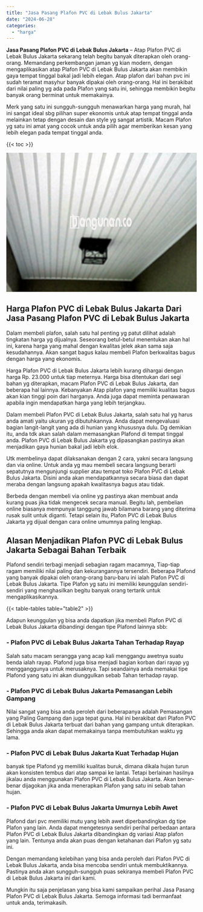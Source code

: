 ```yaml
---
title: "Jasa Pasang Plafon PVC di Lebak Bulus Jakarta"
date: "2024-06-28"
categories: 
  - "harga"
---
```


**Jasa Pasang Plafon PVC di Lebak Bulus Jakarta** – Atap Plafon PVC di Lebak Bulus Jakarta sekarang telah begitu banyak diterapkan oleh orang-orang. Memandang perkembangan jaman yg kian modern, dengan mengaplikasikan atap Plafon PVC di Lebak Bulus Jakarta akan membikin gaya tempat tinggal bakal jadi lebih elegan. Atap plafon dari bahan pvc ini sudah teramat masyhur banyak dipakai oleh orang-orang. Hal ini berakibat dari nilai paling yg ada pada Plafon yang satu ini, sehingga membikin begitu banyak orang berminat untuk memakainya.

Merk yang satu ini sungguh-sungguh menawarkan harga yang murah, hal ini sangat ideal sbg pilihan super ekonomis untuk atap tempat tinggal anda melainkan tetap dengan desain dan style yg sangat artistik. Macam Plafon yg satu ini amat yang cocok untuk anda pilih agar memberikan kesan yang lebih elegan pada tempat tinggal anda.

{{< toc >}}

![Jasa Pasang Plafon PVC di Lebak Bulus Jakarta](/images/flafond-pvc-murah31.png)

## Harga Plafon PVC di Lebak Bulus Jakarta Dari Jasa Pasang Plafon PVC di Lebak Bulus Jakarta

Dalam membeli plafon, salah satu hal penting yg patut dilihat adalah tingkatan harga yg dijualnya. Seseorang betul-betul menentukan akan hal ini, karena harga yang mahal dengan kwalitas jelek akan sama saja kesudahannya. Akan sangat bagus kalau membeli Plafon berkwalitas bagus dengan harga yang ekonomis.

Harga Plafon PVC di Lebak Bulus Jakarta lebih kurang dihargai dengan harga Rp. 23.000 untuk tiap meternya. Harga bisa ditentukan dari segi bahan yg diterapkan, macam Plafon PVC di Lebak Bulus Jakarta, dan beberapa hal lainnya. Kebanyakan Atap plafon yang memiliki kualitas bagus akan kian tinggi poin dari harganya. Anda juga dapat meminta penawaran apabila ingin mendapatkan harga yang lebih terjangkau.

Dalam membeli Plafon PVC di Lebak Bulus Jakarta, salah satu hal yg harus anda amati yaitu ukuran yg dibutuhkannya. Anda dapat mengevaluasi bagian langit-langit yang ada di hunian yang khususnya dulu. Dg demikian itu, anda tdk akan salah dalam memasangkan Plafond di tempat tinggal anda. Plafon PVC di Lebak Bulus Jakarta yg dipasangkan pastinya akan menjadikan gaya hunian bakal jadi lebih elok.

Utk membelinya dapat dilaksanakan dengan 2 cara, yakni secara langsung dan via online. Untuk anda yg mau membeli secara langsung berarti sepatutnya mengunjungi supplier atau tempat toko Plafon PVC di Lebak Bulus Jakarta. Disini anda akan mendapatkannya secara biasa dan dapat meraba dengan langsung apakah kwalitasnya bagus atau tidak.

Berbeda dengan membeli via online yg pastinya akan membuat anda kurang puas jika tidak mengecek secara manual. Begitu lah, pembelian online biasanya mempunyai tanggung jawab bilamana barang yang diterima rusak sulit untuk diganti. Tetapi selain itu, Plafon PVC di Lebak Bulus Jakarta yg dijual dengan cara online umumnya paling lengkap.

## Alasan Menjadikan Plafon PVC di Lebak Bulus Jakarta Sebagai Bahan Terbaik

Plafond sendiri terbagi menjadi sebagian ragam macamnya, Tiap-tiap ragam memiliki nilai paling dan kekurangannya tersendiri. Beberapa Plafond yang banyak dipakai oleh orang-orang baru-baru ini ialah Plafon PVC di Lebak Bulus Jakarta. Tipe Plafon yg satu ini memiliki keunggulan sendiri-sendiri yang menghasilkan begitu banyak orang tertarik untuk mengaplikasikannya.

{{< table-tables table="table2" >}}

Adapun keunggulan yg bisa anda dapatkan jika membeli Plafon PVC di Lebak Bulus Jakarta dibandingi dengan tipe Plafond lainnya sbb:

### \- Plafon PVC di Lebak Bulus Jakarta Tahan Terhadap Rayap

Salah satu macam serangga yang acap kali menggangu awetnya suatu benda ialah rayap. Plafond juga bisa menjadi bagian korban dari rayap yg mengganggunya untuk merusaknya. Tapi seandainya anda memakai tipe Plafond yang satu ini akan diunggulkan sebab Tahan terhadap rayap.

### \- Plafon PVC di Lebak Bulus Jakarta Pemasangan Lebih Gampang

Nilai sangat yang bisa anda peroleh dari beberapanya adalah Pemasangan yang Paling Gampang dan juga tepat guna. Hal ini berakibat dari Plafon PVC di Lebak Bulus Jakarta terbuat dari bahan yang gampang untuk diterapkan. Sehingga anda akan dapat memakainya tanpa membutuhkan waktu yg lama.

### \- Plafon PVC di Lebak Bulus Jakarta Kuat Terhadap Hujan

banyak tipe Plafond yg memiliki kualitas buruk, dimana dikala hujan turun akan konsisten tembus dari atap sampai ke lantai. Tetapi berlainan hasilnya jikalau anda menggunakan Plafon PVC di Lebak Bulus Jakarta. Akan benar-benar dijagokan jika anda menerapkan Plafon yang satu ini sebab tahan hujan.

### \- Plafon PVC di Lebak Bulus Jakarta Umurnya Lebih Awet

Plafond dari pvc memiliki mutu yang lebih awet diperbandingkan dg tipe Plafon yang lain. Anda dapat mengetesnya sendiri perihal perbedaan antara Plafon PVC di Lebak Bulus Jakarta dibandingkan dg variasi Atap plafon yang lain. Tentunya anda akan puas dengan ketahanan dari Plafon yg satu ini.

Dengan memandang kelebihan yang bisa anda peroleh dari Plafon PVC di Lebak Bulus Jakarta, anda bisa mencoba sendiri untuk membuktikannya. Pastinya anda akan sungguh-sungguh puas sekiranya membeli Plafon PVC di Lebak Bulus Jakarta ini dari kami.

Mungkin itu saja penjelasan yang bisa kami sampaikan perihal Jasa Pasang Plafon PVC di Lebak Bulus Jakarta. Semoga informasi tadi bermanfaat untuk anda, terimakasih.
